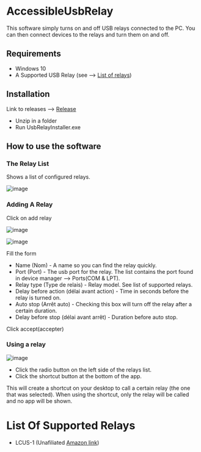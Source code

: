 # AccessibleUsbRelay

This software simply turns on and off USB relays connected to the PC. You can then connect devices to the relays and turn them on and off.

## Requirements 
* Windows 10
* A Supported USB Relay (see --> [List of relays](#list-of-supported-relays))

## Installation 
Link to releases --> [Release](https://github.com/ArmlessMatt/AccessibleUsbRelay/releases)
* Unzip in a folder 
* Run UsbRelayInstaller.exe

## How to use the software
### The Relay List
Shows a list of configured relays.

![image](https://user-images.githubusercontent.com/8997198/133917159-a513a7a6-5891-45a1-be7e-92d02e2cdefd.png)

### Adding A Relay
Click on add relay

![image](https://user-images.githubusercontent.com/8997198/133917212-654dce00-8143-4754-8d2c-bf08d46a24d1.png)

![image](https://user-images.githubusercontent.com/8997198/133917381-35384509-69b0-4ef8-87e9-50231217ae07.png)

Fill the form 
* Name (Nom) - A name so you can find the relay quickly.
* Port (Port) - The usb port for the relay. The list contains the port found in device manager --> Ports(COM & LPT).
* Relay type (Type de relais) - Relay model. See list of supported relays.
* Delay before action (délai avant action) - Time in seconds before the relay is turned on.
* Auto stop (Arrêt auto) - Checking this box will turn off the relay after a certain duration.
* Delay before stop (délai avant arrêt) - Duration before auto stop. 

Click accept(accepter)

### Using a relay

![image](https://user-images.githubusercontent.com/8997198/133917410-33d48f33-51fa-4a95-b8f4-6f433dd9f112.png)

* Click the radio button on the left side of the relays list.
* Click the shortcut button at the bottom of the app.

This will create a shortcut on your desktop to call a certain relay (the one that was selected). When using the shortcut, only the relay will be called and no app will be shown.

# List Of Supported Relays
* LCUS-1 (Unafiliated [Amazon link](https://www.amazon.ca/Intelligent-Control-Overcurrent-Protection-Freewheel/dp/B07RX7DKHW/ref=sr_1_5?dchild=1&keywords=usb+relay&qid=1632026160&sr=8-5))
